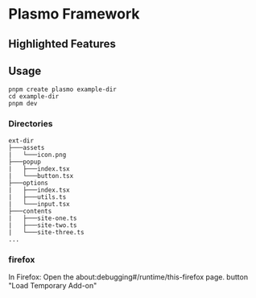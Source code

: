 # Plasmo Framework

## Highlighted Features

## Usage
```shell
pnpm create plasmo example-dir
cd example-dir
pnpm dev
```

### Directories

```
ext-dir
├───assets
|   └───icon.png
├───popup
|   ├───index.tsx
|   └───button.tsx
├───options
|   ├───index.tsx
|   ├───utils.ts
|   └───input.tsx
├───contents
|   ├───site-one.ts
|   ├───site-two.ts
|   └───site-three.ts
...
```

### firefox
In Firefox: Open the about:debugging#/runtime/this-firefox page. button "Load Temporary Add-on"